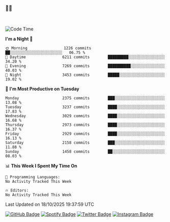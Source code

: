 ### 🤙🍺

<!-- <a href="https://github-readme-stats.vercel.app/api?username=hzak2xx&count_private=true&show_icons=true&theme=dracula">
  <img align="center" src="https://github-readme-stats.vercel.app/api?username=hzak2xx&count_private=true&show_icons=true&theme=dracula" />
</a>
</br> -->
</br>

<!--START_SECTION:waka-->
![Code Time](http://img.shields.io/badge/Code%20Time-4%2C209%20hrs%2040%20mins-blue)

**I'm a Night 🦉** 

```text
🌞 Morning                1226 commits        ██░░░░░░░░░░░░░░░░░░░░░░░   06.75 % 
🌆 Daytime                6211 commits        █████████░░░░░░░░░░░░░░░░   34.20 % 
🌃 Evening                7269 commits        ██████████░░░░░░░░░░░░░░░   40.03 % 
🌙 Night                  3453 commits        █████░░░░░░░░░░░░░░░░░░░░   19.02 % 
```
📅 **I'm Most Productive on Tuesday** 

```text
Monday                   2375 commits        ███░░░░░░░░░░░░░░░░░░░░░░   13.08 % 
Tuesday                  3237 commits        ████░░░░░░░░░░░░░░░░░░░░░   17.83 % 
Wednesday                3029 commits        ████░░░░░░░░░░░░░░░░░░░░░   16.68 % 
Thursday                 2973 commits        ████░░░░░░░░░░░░░░░░░░░░░   16.37 % 
Friday                   2929 commits        ████░░░░░░░░░░░░░░░░░░░░░   16.13 % 
Saturday                 2158 commits        ███░░░░░░░░░░░░░░░░░░░░░░   11.88 % 
Sunday                   1458 commits        ██░░░░░░░░░░░░░░░░░░░░░░░   08.03 % 
```


📊 **This Week I Spent My Time On** 

```text
💬 Programming Languages: 
No Activity Tracked This Week

🔥 Editors: 
No Activity Tracked This Week
```


 Last Updated on 18/10/2025 19:37:59 UTC
<!--END_SECTION:waka-->

[![GitHub Badge](https://img.shields.io/badge/GitHub-100000?style=for-the-badge&logo=github&logoColor=white)](https://github.com/hzak2xx)
[![Spotify Badge](https://img.shields.io/badge/Spotify-1ED760?&style=for-the-badge&logo=spotify&logoColor=white)](https://open.spotify.com/user/uf90s6sbbh75a1mt44clkhkvf)
[![Twitter Badge](https://img.shields.io/badge/Twitter-1DA1F2?style=for-the-badge&logo=twitter&logoColor=white)](https://twitter.com/hzak2xx)
[![Instagram Badge](https://img.shields.io/badge/Instagram-E4405F?style=for-the-badge&logo=instagram&logoColor=white)](https://www.instagram.com/hzak2xx/)
